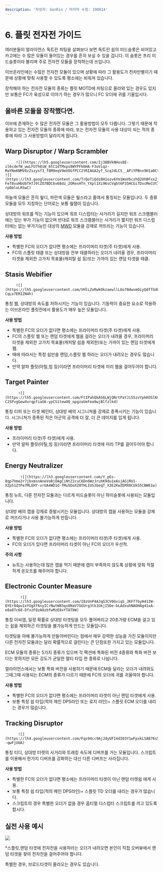 ```yaml
---
description: '작성자: GonRin / 마지막 수정: 190814'
---
```


# 6. 플릿 전자전 가이드

여러분들이 얼라이언스 독트린 피팅을 살펴보다 보면 독트린 쉽의 미드슬롯은 비어있고 카고에는 수 많은 모듈이 들어있는 경우를 흔히 보실 수 있을 겁니다. 이 슬롯은 프리 미드슬롯이라 불리며 주로 전자전 모듈을 장착하는데 쓰입니다. 

이브온라인에는 수많은 전자전 모듈이 있으며 상황에 따라 그 활용도가 천차만별이기 때문에 상황에 맞춰 사용할 수 있도록 평소에는 비워져 있습니다.  

장착해야 하는 전자전 모듈의 종류는 플릿 MOTD에 피팅으로 올라와 있는 경우도 있지만 보통은 FC가 육성으로 이야기 하는 경우가 많으니 FC 오더에 귀를 기울입시다. 

## 올바른 모듈을 장착했다면. 

이브에 존재하는 수 많은 전자전 모듈은 그 활용방법이 모두 다릅니다. 그렇기 때문에 착용하고 있는 전자전 모듈의 종류에 따라, 또는 전자전 모듈의 사용 대상이 되는 적의 종류에 따라 그 사용방법이 달라지게 됩니다. 

## Warp Disruptor / Warp Scrambler

         ![](https://lh5.googleusercontent.com/Ij38BVkNHos8E-il6cdefW_wwLFU7h0iW_6tC1dTMxps8WYPFk6HA-F3oViqz-MaYNeKNMV8zZszysf3_f8M9eqV9mVOGfPCC2YRIAGA2yf_ScqJdLCS__APiYPBnx9H1a0CtQEP)                 ![](https://lh3.googleusercontent.com/TrQoTiQdz8H1ozv6Ym1WaVbczhQ2UhBFxx2jZcNWupAB-FeT8vuHbUbTH7J9lZO7BDC6v68dz_2ORexHTn_YXpl1Xi96sCVqbt6P35HCGiTDxcMeCUtiAbRWK12e-rp0mloLRSwC)

하늘색 모듈은 흔히 웦디, 파란색 모듈은 웦스라고 줄여서 통칭되는 모듈입니다. 두 종류 모듈을 모두 지칭하는 단어로는 보통 웦잼이 있습니다. 

상대방의 워프를 막는 기능이 있으며 워프 디스럽터는 사거리가 길지만 워프 스크램블러에는 있는 부가 기능이 없으며 반대로 워프 스크램블러는 사거리가 짧지만 워프 디스럽터에는 없는 부가기능인 대상의 [MWD](http://www.funzinnu.com/EVEwiki/propulsion?redirect=1#%EB%A7%88%EC%9D%B4%ED%81%AC%EB%A1%9C%EC%9B%8C%ED%94%84%EB%93%9C%EB%9D%BC%EC%9D%B4%EB%B8%8C) 모듈을 강제로 꺼뜨리는 기능이 있습니다. 

**사용 방법**

* 특별한 FC의 오더가 없다면 평소에는 프라이머리 타겟\(주 타겟\)에게 사용. 
* FC의 스플릿 태클 또는 상대방을 전부 태클하라는 오더가 내려올 경우, 프라이머리 타겟을 제외한 고가치 목표물\(캐피탈 쉽 등\)또는 가까이 있는 랜덤 타겟을 태클.

## Stasis Webifier

         ![](https://lh5.googleusercontent.com/VHlLZxRwkOkzaewllL6o70dwvmOiyQdffGd6K4cr1js70Lhw8IrMzHHQRjHroLbX1oNxluskbZ6fUkhW9JpxGISD0ZIhoUKYhO1paAxogDPLG4qrBFvvBci0YY1-CqLo7ERIZN4h)

통칭 웹, 상대방의 속도를 저하시키는 기능이 있습니다. 기동력이 중요한 요소로 작용하는 이브온라인 플릿전에서 활용도가 매우 높은 모듈입니다.

**사용 방법**

* 특별한 FC의 오더가 없다면 평소에는 프라이머리 타겟\(주 타겟\)에게 사용. 
* FC의 스플릿 웹 또는 랜덤 타겟에게 웹을 걸라는 오더가 내려올 경우, 프라이머리 타겟을 제외한 고가치 목표물\(캐피탈 쉽을 제외한\)또는 가까이 있는 랜덤 타겟에게 웹. 
* 때에 따라서는 특정 쉽만을 랜덤,스플릿 웹 하라는 오더가 내려오는 경우도 많습니다.
* 만약 알파 플릿\(아틸,빔 등\)이라면 프라이머리 타겟에 미리 웹을 걸어두어야 합니다. 

## Target Painter

          ![](https://lh5.googleusercontent.com/FtIPahQkAS6LWjQNrtPaYJi55zvYpkKOSlKmFOpwU2_gt6yKzNOLgLspFwhAz5V0LEdgWOusSDXJLsf7e9XE-C2SPvgGewXurqpfiaG6-ypCS1tewOQ_npgzaUeFea9wjBlfzlkd)

통칭 티피 또는 타겟 페인터, 상대방 배의 시그니쳐를 강제로 증폭시키는 기능이 있습니다. 시그니쳐가 증폭된 적은 아군의 공격에 더 잘, 더 큰 데미지를 입게 됩니다.

**사용 방법**

* 프라이머리 타겟\(주 타겟\)에게 사용. 
* 만약 알파 플릿\(아틸,빔 등\)이라면 프라이머리 타겟에 미리 TP를 걸어두어야 합니다. 

## Energy Neutralizer

           ![](https://lh3.googleusercontent.com/Y_pEs-8qp7hme2r7jbxmsnAneVoBjOAgCiNtZ2cuC6Dn6WzJruhK9du1eAxjAGjRU1-XZp51ZtPe7MLEHY-vrUA4WD1d-fMu5DoXZ0THLIUS3beqT_X3E2KwZEMX0CUkS5CBW61w)

통칭 뉴트, 다른 전자전 모듈과는 다르게 미드슬롯이 아닌 하이슬롯에 사용되는 모듈입니다. 

상대방 배의 캡을 강제로 증발시키는 모듈입니다. 상대방의 캡을 사용하는 모듈을 강제로 꺼뜨리거나 사용 불가능하게 만듭니다.

**사용 방법**

* 특별한 FC의 오더가 없다면 평소에는 프라이머리 타겟\(주 타겟\)에게 사용.
* FC의 오더가 있다면 프라이머리 타겟이 아닌 FC의 오더가 우선적.

**주의 사항**

* 뉴트는 사용하는데 많은 캡을 먹기 때문에 캡이 부족하지 않도록 상황에 맞춰 적절하게 온오프를 해주어야 합니다. 

## Electronic Counter Measure

           ![](https://lh3.googleusercontent.com/I8zUnP4AJqG3CV0GviqS_JKFf7byH41IW-QYEr84pu1xYUgXf6nyICrNwtW85qs8NaV7GGUrg3tk1GkjI5De-bLAdxuhNAOHAg41xA-e8a87c68-DfxzFQzA8zbfwMzE8xYTATbW)

통칭 이씨엠, 일정 확률로 상대방 타겟팅을 모두 풀어버리고 20초가량 ECM을 걸고 있는 쉽을 제외하곤 타겟팅을 불가능하게 만드는 모듈입니다. 

타겟팅을 아예 불가능하게 만들어버린다는 점에서 매우 강력한 성능을 가진 모듈이지만 다른 전자전 모듈과는 달리 확률적으로 걸린다는 큰 단점또한 가지고 있는 모듈입니다. 

ECM 모듈의 종류는 5가지 종류가 있으며 각 팩션에 특화된 버전 4종류와 특화 버전 보다는 못하지만 모든 강도가 균일한 멀티 타입 한 종류로 나뉩니다. 

얼라이언스에서는 보통 특화 버전을 사용하기 때문에 ECM을 달라는 오더가 내려와도 그때그때 사용되는 ECM의 종류가 다르기 때문에 FC의 오더에 귀를 귀울여야 합니다. 

**사용 방법**

* 특별한 FC의 오더가 없다면 평소에는 프라이머리 타겟이 아닌 랜덤 타겟에게 사용. 
* 보통 특정 쉽 타입\(적의 메인 DPS라인 또는 로지 라인\)+ 스플릿 ECM 오더를 내리는 경우가 많습니다. 

## Tracking Disruptor

          ![](https://lh4.googleusercontent.com/Fqs94cc9AjJdyUFI4dI03Y1wFpxkLSAB76s54QqTw8DiYbT2FEmTbVNHvULrDbDRKlWk1DPGPKFTr2nURyB7oN3x3RF1Mt1hgr3dgLl77vlG_a1v9F5BMjJ6U3cABlV--qwFjUUA)

통칭 티디, 상대방 터렛의 사거리와 트래킹 속도에 디버프를 거는 모듈입니다. 스크립트를 이용해서 한가지 디버프를 강화하는 대신 다른 디버프는 사라집니다. 

**사용 방법**

* 특별한 FC의 오더가 없다면 평소에는 프라이머리 타겟이 아닌 랜덤 터렛쉽 에게 사용.
* 보통 특정 쉽 타입\(적의 메인 DPS라인\)+ 스플릿 TD 오더를 내리는 경우가 많습니다. 
* 스크립트의 경우 특별한 오더가 없을 경우 옵티멀 디스럽터 스크립트를 끼고 있도록 합시다. 

## 실전 사용 예시

![](https://lh3.googleusercontent.com/wtXNfSJaxUlwYDHtswsXts0JDB_HBWBtp1h32GmTz1rBAF-Xm1gtqeblkSE45HPQjlYdGiByzWgJ_FvsYWG_W53PWs2HLa65V--MPRDLkix31HGUSsuoB4X6T-DKT-C2qJPXSBDG)

\*스플릿,랜덤 타겟에 전자전을 사용하라는 오더가 내려오면 본인이 직접 오버뷰에서 랜덤 타겟을 찾아 전자전을 걸어주어야 합니다. 

 특별한 경우, 브로드타겟이 올라오는 경우도 있습니다.  


